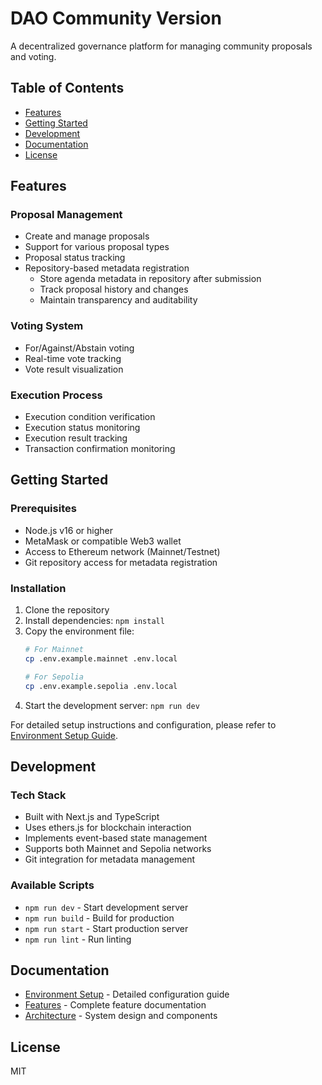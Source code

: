 # DAO Community Version

A decentralized governance platform for managing community proposals and voting.

## Table of Contents

- [Features](#features)
- [Getting Started](#getting-started)
- [Development](#development)
- [Documentation](#documentation)
- [License](#license)

## Features

### Proposal Management
- Create and manage proposals
- Support for various proposal types
- Proposal status tracking
- Repository-based metadata registration
  - Store agenda metadata in repository after submission
  - Track proposal history and changes
  - Maintain transparency and auditability

### Voting System
- For/Against/Abstain voting
- Real-time vote tracking
- Vote result visualization

### Execution Process
- Execution condition verification
- Execution status monitoring
- Execution result tracking
- Transaction confirmation monitoring

## Getting Started

### Prerequisites
- Node.js v16 or higher
- MetaMask or compatible Web3 wallet
- Access to Ethereum network (Mainnet/Testnet)
- Git repository access for metadata registration

### Installation
1. Clone the repository
2. Install dependencies: `npm install`
3. Copy the environment file:
   ```bash
   # For Mainnet
   cp .env.example.mainnet .env.local

   # For Sepolia
   cp .env.example.sepolia .env.local
   ```
4. Start the development server: `npm run dev`

For detailed setup instructions and configuration, please refer to [Environment Setup Guide](docs/environment-setup.md).

## Development

### Tech Stack
- Built with Next.js and TypeScript
- Uses ethers.js for blockchain interaction
- Implements event-based state management
- Supports both Mainnet and Sepolia networks
- Git integration for metadata management

### Available Scripts
- `npm run dev` - Start development server
- `npm run build` - Build for production
- `npm run start` - Start production server
- `npm run lint` - Run linting

## Documentation

- [Environment Setup](docs/environment-setup.md) - Detailed configuration guide
- [Features](docs/features.md) - Complete feature documentation
- [Architecture](docs/architecture.md) - System design and components

## License

MIT
